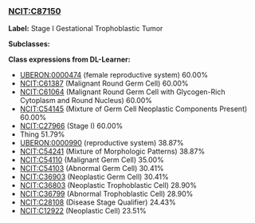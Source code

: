 
### [NCIT:C87150](http://purl.obolibrary.org/obo/NCIT_C87150)
**Label:** Stage I Gestational Trophoblastic Tumor

**Subclasses:** 

**Class expressions from DL-Learner:**

- [UBERON:0000474](http://purl.obolibrary.org/obo/UBERON_0000474) (female reproductive system) 60.00%
- [NCIT:C61387](http://purl.obolibrary.org/obo/NCIT_C61387) (Malignant Round Germ Cell) 60.00%
- [NCIT:C61064](http://purl.obolibrary.org/obo/NCIT_C61064) (Malignant Round Germ Cell with Glycogen-Rich Cytoplasm and Round Nucleus) 60.00%
- [NCIT:C54145](http://purl.obolibrary.org/obo/NCIT_C54145) (Mixture of Germ Cell Neoplastic Components Present) 60.00%
- [NCIT:C27966](http://purl.obolibrary.org/obo/NCIT_C27966) (Stage I) 60.00%
- Thing 51.79%
- [UBERON:0000990](http://purl.obolibrary.org/obo/UBERON_0000990) (reproductive system) 38.87%
- [NCIT:C54241](http://purl.obolibrary.org/obo/NCIT_C54241) (Mixture of Morphologic Patterns) 38.87%
- [NCIT:C54110](http://purl.obolibrary.org/obo/NCIT_C54110) (Malignant Germ Cell) 35.00%
- [NCIT:C54103](http://purl.obolibrary.org/obo/NCIT_C54103) (Abnormal Germ Cell) 30.41%
- [NCIT:C36903](http://purl.obolibrary.org/obo/NCIT_C36903) (Neoplastic Germ Cell) 30.41%
- [NCIT:C36803](http://purl.obolibrary.org/obo/NCIT_C36803) (Neoplastic Trophoblastic Cell) 28.90%
- [NCIT:C36799](http://purl.obolibrary.org/obo/NCIT_C36799) (Abnormal Trophoblastic Cell) 28.90%
- [NCIT:C28108](http://purl.obolibrary.org/obo/NCIT_C28108) (Disease Stage Qualifier) 24.43%
- [NCIT:C12922](http://purl.obolibrary.org/obo/NCIT_C12922) (Neoplastic Cell) 23.51%


